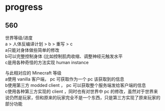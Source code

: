 # progress
## 560
世界等级/进度  
a > 人体反编译计划 > b > 重写 > c  
a只能对身体做些简单的修改  
b可以完整控制身体 (比如控制肌肉收缩、调整神经元触发水平  
c是用各种奇怪的方法实现 human instance  

与此相对应的 Minecraft 等级  
a使用 vanilla 客户端， pc 可获取作为一个 pc 该获取到的信息  
b使用第三方 modded client ， pc 可以获取整个服务端发给客户端的信息  
c使用各种第三方实现的 client ，同时也有对世界中 pc 的修改，虽然对于世界来说仍然是玩家，但和原来的玩家完全不是一个东西，只是第三方实现了原来玩家的部分功能  
